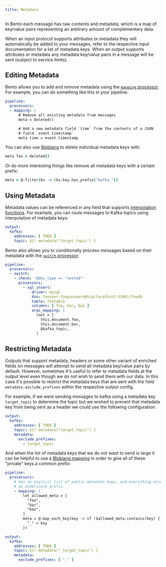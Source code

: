 ```yaml
---
title: Metadata
---
```


In Bento each message has raw contents and metadata, which is a map of key/value pairs representing an arbitrary amount of complementary data.

When an input protocol supports attributes or metadata they will automatically be added to your messages, refer to the respective input documentation for a list of metadata keys. When an output supports attributes or metadata any metadata key/value pairs in a message will be sent (subject to service limits).

## Editing Metadata

Bento allows you to add and remove metadata using the [`mapping` processor][processors.mapping]. For example, you can do something like this in your pipeline:

```yaml
pipeline:
  processors:
  - mapping: |
      # Remove all existing metadata from messages
      meta = deleted()

      # Add a new metadata field `time` from the contents of a JSON
      # field `event.timestamp`
      meta time = event.timestamp
```

You can also use [Bloblang][guides.bloblang] to delete individual metadata keys with:

```coffee
meta foo = deleted()
```

Or do more interesting things like remove all metadata keys with a certain prefix:

```coffee
meta = @.filter(kv -> !kv.key.has_prefix("kafka_"))
```

## Using Metadata

Metadata values can be referenced in any field that supports [interpolation functions][interpolation]. For example, you can route messages to Kafka topics using interpolation of metadata keys:

```yaml
output:
  kafka:
    addresses: [ TODO ]
    topic: ${! metadata("target_topic") }
```

Bento also allows you to conditionally process messages based on their metadata with the [`switch` processor][processors.switch]:

```yaml
pipeline:
  processors:
  - switch:
    - check: '@doc_type == "nested"'
      processors:
        - sql_insert:
            driver: mysql
            dsn: foouser:foopassword@tcp(localhost:3306)/foodb
            table: footable
            columns: [ foo, bar, baz ]
            args_mapping: |
              root = [
                this.document.foo,
                this.document.bar,
                @kafka_topic,
              ]
```

## Restricting Metadata

Outputs that support metadata, headers or some other variant of enriched fields on messages will attempt to send all metadata key/value pairs by default. However, sometimes it's useful to refer to metadata fields at the output level even though we do not wish to send them with our data. In this case it's possible to restrict the metadata keys that are sent with the field `metadata.exclude_prefixes` within the respective output config.

For example, if we were sending messages to kafka using a metadata key `target_topic` to determine the topic but we wished to prevent that metadata key from being sent as a header we could use the following configuration:

```yaml
output:
  kafka:
    addresses: [ TODO ]
    topic: ${! metadata("target_topic") }
    metadata:
      exclude_prefixes:
        - target_topic
```

And when the list of metadata keys that we do _not_ want to send is large it can be helpful to use a [Bloblang mapping][guides.bloblang] in order to give all of these "private" keys a common prefix:

```yaml
pipeline:
  processors:
    # Has an explicit list of public metadata keys, and everything else is given
    # an underscore prefix.
    - mapping: |
        let allowed_meta = [
          "foo",
          "bar",
          "baz",
        ]
        meta = @.map_each_key(key -> if !$allowed_meta.contains(key) {
          "_" + key
        })

output:
  kafka:
    addresses: [ TODO ]
    topic: ${! metadata("_target_topic") }
    metadata:
      exclude_prefixes: [ "_" ]
```

[interpolation]: /docs/configuration/interpolation
[processors.switch]: /docs/components/processors/switch
[processors.mapping]: /docs/components/processors/mapping
[guides.bloblang]: /docs/guides/bloblang/about
